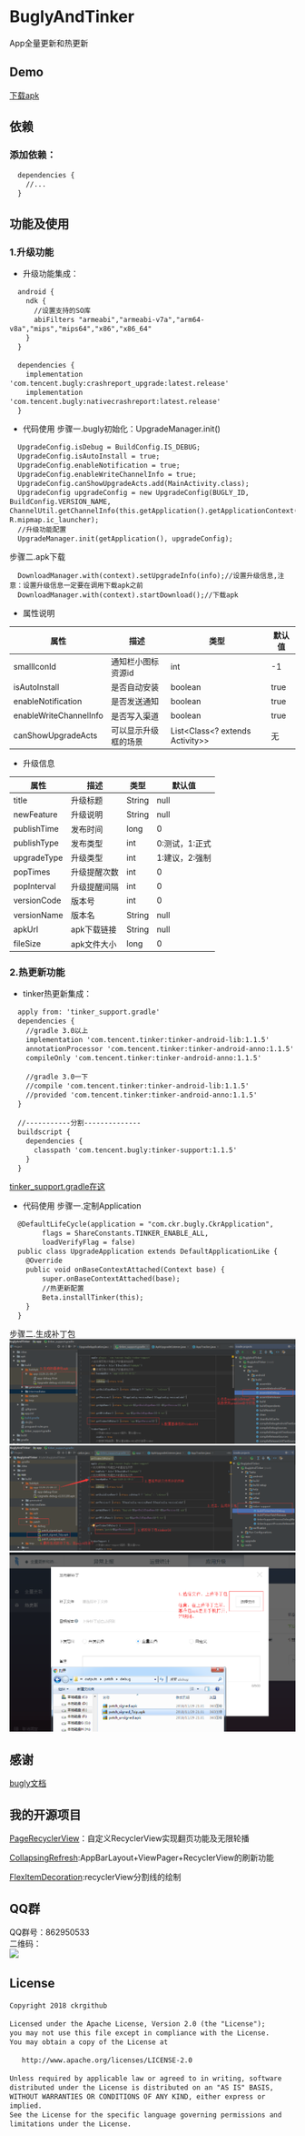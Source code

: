 # BuglyAndTinker
App全量更新和热更新

## Demo
[下载apk](apk/Upgrade-debug-v1.0.0.100.apk)

## 依赖
### 添加依赖：
```
  dependencies {
    //...
  }
```

## 功能及使用
### 1.升级功能
* 升级功能集成：
```
  android {
    ndk {
      //设置支持的SO库
      abiFilters "armeabi","armeabi-v7a","arm64-v8a","mips","mips64","x86","x86_64"
    }
  }
  
  dependencies {
    implementation 'com.tencent.bugly:crashreport_upgrade:latest.release'
    implementation 'com.tencent.bugly:nativecrashreport:latest.release'
  }
```
* 代码使用
步骤一.bugly初始化：UpgradeManager.init()
```
  UpgradeConfig.isDebug = BuildConfig.IS_DEBUG;
  UpgradeConfig.isAutoInstall = true;
  UpgradeConfig.enableNotification = true;
  UpgradeConfig.enableWriteChannelInfo = true;
  UpgradeConfig.canShowUpgradeActs.add(MainActivity.class);
  UpgradeConfig upgradeConfig = new UpgradeConfig(BUGLY_ID, BuildConfig.VERSION_NAME, ChannelUtil.getChannelInfo(this.getApplication().getApplicationContext()), R.mipmap.ic_launcher);
  //升级功能配置
  UpgradeManager.init(getApplication(), upgradeConfig);
```
步骤二.apk下载
```
  DownloadManager.with(context).setUpgradeInfo(info);//设置升级信息,注意：设置升级信息一定要在调用下载apk之前
  DownloadManager.with(context).startDownload();//下载apk
```
* 属性说明  

|属性|描述|类型|默认值|
|---|---|---|---|
|smallIconId|通知栏小图标资源id|int|-1|
|isAutoInstall|是否自动安装|boolean|true|
|enableNotification|是否发送通知|boolean|true|
|enableWriteChannelInfo|是否写入渠道|boolean|true|
|canShowUpgradeActs|可以显示升级框的场景|List<Class<? extends Activity>>|无|

* 升级信息

|属性|描述|类型|默认值|
|---|---|---|---|
|title|升级标题|String|null|
|newFeature|升级说明|String|null|
|publishTime|发布时间|long|0|
|publishType|发布类型|int|0:测试，1:正式|
|upgradeType|升级类型|int|1:建议，2:强制|
|popTimes|升级提醒次数|int|0|
|popInterval|升级提醒间隔|int|0|
|versionCode|版本号|int|0|
|versionName|版本名|String|null|
|apkUrl|apk下载链接|String|null|
|fileSize|apk文件大小|long|0|

### 2.热更新功能
* tinker热更新集成：
```
  apply from: 'tinker_support.gradle'
  dependencies {
    //gradle 3.0以上
    implementation 'com.tencent.tinker:tinker-android-lib:1.1.5'
    annotationProcessor 'com.tencent.tinker:tinker-android-anno:1.1.5'
    compileOnly 'com.tencent.tinker:tinker-android-anno:1.1.5'
    
    //gradle 3.0一下
    //compile 'com.tencent.tinker:tinker-android-lib:1.1.5'
    //provided 'com.tencent.tinker:tinker-android-anno:1.1.5'
  }
  
  //-----------分割--------------
  buildscript {
    dependencies {
      classpath 'com.tencent.bugly:tinker-support:1.1.5'
    }
  }
```
[tinker_support.gradle在这](app/tinker_support.gradle)
* 代码使用
步骤一.定制Application
```
  @DefaultLifeCycle(application = "com.ckr.bugly.CkrApplication",
        flags = ShareConstants.TINKER_ENABLE_ALL,
        loadVerifyFlag = false)
  public class UpgradeApplication extends DefaultApplicationLike {
    @Override
    public void onBaseContextAttached(Context base) {
        super.onBaseContextAttached(base);
        //热更新配置
        Beta.installTinker(this);
    }
  }
```
步骤二.生成补丁包
![基准包生成](img/tinker_1.png)  
![补丁包生成](img/tinker_2.png)  
![补丁包上传](img/tinker_3.png)


## 感谢
[bugly文档](https://bugly.qq.com/docs/)

## 我的开源项目
[PageRecyclerView](https://github.com/ckrgithub/PageRecyclerView)：自定义RecyclerView实现翻页功能及无限轮播

[CollapsingRefresh](https://github.com/ckrgithub/CollapsingRefresh):AppBarLayout+ViewPager+RecyclerView的刷新功能

[FlexItemDecoration](https://github.com/ckrgithub/FlexItemDecoration):recyclerView分割线的绘制

## QQ群
QQ群号：862950533  
二维码：  
![](https://github.com/ckrgithub/PageRecyclerView/blob/master/screenRecorder/qq.png)

License
-------

    Copyright 2018 ckrgithub

    Licensed under the Apache License, Version 2.0 (the "License");
    you may not use this file except in compliance with the License.
    You may obtain a copy of the License at

       http://www.apache.org/licenses/LICENSE-2.0

    Unless required by applicable law or agreed to in writing, software
    distributed under the License is distributed on an "AS IS" BASIS,
    WITHOUT WARRANTIES OR CONDITIONS OF ANY KIND, either express or implied.
    See the License for the specific language governing permissions and
    limitations under the License.
